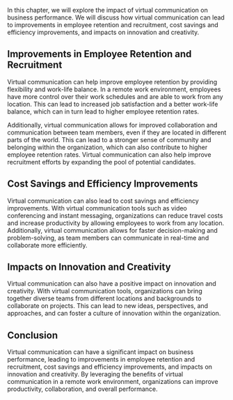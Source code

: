 
In this chapter, we will explore the impact of virtual communication on business performance. We will discuss how virtual communication can lead to improvements in employee retention and recruitment, cost savings and efficiency improvements, and impacts on innovation and creativity.

Improvements in Employee Retention and Recruitment
--------------------------------------------------

Virtual communication can help improve employee retention by providing flexibility and work-life balance. In a remote work environment, employees have more control over their work schedules and are able to work from any location. This can lead to increased job satisfaction and a better work-life balance, which can in turn lead to higher employee retention rates.

Additionally, virtual communication allows for improved collaboration and communication between team members, even if they are located in different parts of the world. This can lead to a stronger sense of community and belonging within the organization, which can also contribute to higher employee retention rates. Virtual communication can also help improve recruitment efforts by expanding the pool of potential candidates.

Cost Savings and Efficiency Improvements
----------------------------------------

Virtual communication can also lead to cost savings and efficiency improvements. With virtual communication tools such as video conferencing and instant messaging, organizations can reduce travel costs and increase productivity by allowing employees to work from any location. Additionally, virtual communication allows for faster decision-making and problem-solving, as team members can communicate in real-time and collaborate more efficiently.

Impacts on Innovation and Creativity
------------------------------------

Virtual communication can also have a positive impact on innovation and creativity. With virtual communication tools, organizations can bring together diverse teams from different locations and backgrounds to collaborate on projects. This can lead to new ideas, perspectives, and approaches, and can foster a culture of innovation within the organization.

Conclusion
----------

Virtual communication can have a significant impact on business performance, leading to improvements in employee retention and recruitment, cost savings and efficiency improvements, and impacts on innovation and creativity. By leveraging the benefits of virtual communication in a remote work environment, organizations can improve productivity, collaboration, and overall performance.

